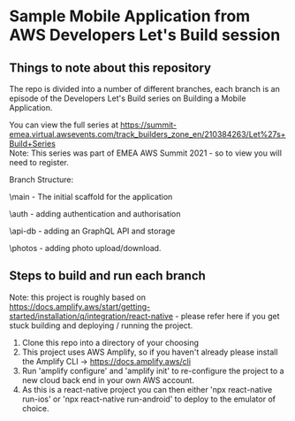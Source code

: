 # Sample Mobile Application from AWS Developers Let's Build session

## Things to note about this repository

The repo is divided into a number of different branches, each branch is an episode of the Developers Let's Build series on Building a Mobile Application.

You can view the full series at https://summit-emea.virtual.awsevents.com/track_builders_zone_en/210384263/Let%27s+Build+Series  
Note: This series was part of EMEA AWS Summit 2021 - so to view you will need to register. 

Branch Structure:

\main - The initial scaffold for the application 
                  
\auth - adding authentication and authorisation 
                 
\api-db - adding an GraphQL API and storage
                  
\photos - adding photo upload/download.
                  
## Steps to build and run each branch  
Note: this project is roughly based on https://docs.amplify.aws/start/getting-started/installation/q/integration/react-native - please refer here if you get stuck building and deploying / running the project.

1. Clone this repo into a directory of your choosing
2. This project uses AWS Amplify, so if you haven't already please install the Amplify CLI -> https://docs.amplify.aws/cli
3. Run 'amplify configure' and 'amplify init' to re-configure the project to a new cloud back end in your own AWS account.
4. As this is a react-native project you can then either 'npx react-native run-ios' or 'npx react-native run-android' to deploy to the emulator of choice.
